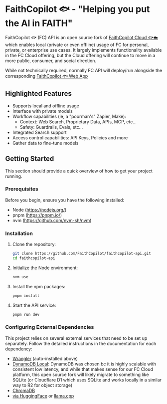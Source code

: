 # FaithCopilot 🐟 - "Helping you put the AI in FAITH"

FaithCopilot 🐟 (FC) API is an open source fork of [FaithCopilot Cloud 🐟☁️ ](https://faithcopilot.com) which enables local (private or even offline) usage of FC for personal, private, or enterprise use cases. It largely implements functionality available in the FC Cloud offering, but the Cloud offering will continue to move in a more public, consumer, and social direction.

While not technically required, normally FC API will deploy/run alongside the corresponding [FaithCopilot 🐟 Web App](https://github.com/FaithCopilot/faithcopilot-app)


## Highlighted Features

* Supports local and offline usage
* Interface with private models
* Workflow capabilities (ie, a "poorman's" Zapier, Make):
  - Context: Web Search, Proprietary Data, APIs, MCP, etc...
  - Safety: Guardrails, Evals, etc...
* Integrated Search support
* Access control capabilities: API Keys, Policies and more 
* Gather data to fine-tune models


## Getting Started

This section should provide a quick overview of how to get your project running.


### Prerequisites

Before you begin, ensure you have the following installed:

* Node (https://nodejs.org/)
* pnpm (https://pnpm.io/)
* nvm (https://github.com/nvm-sh/nvm)


### Installation

1.  Clone the repository:
    ```bash
    git clone https://github.com/FaithCopilot/faithcopilot-api.git
    cd faithcopilot-api
    ```
2.  Initialize the Node environment: 
    ```bash
    nvm use
    ```
3.  Install the npm packages:
    ```bash
    pnpm install
    ```
4.  Start the API service:
    ```bash
    pnpm run dev
    ```


### Configuring External Dependencies

This project relies on several external services that need to be set up separately. Follow the detailed instructions in the documentation for each dependency:

* [Wrangler](https://developers.cloudflare.com/workers/wrangler/install-and-update/) (auto-installed above)
* [DynamoDB Local](docs/dynamodb-local.md): DynamoDB was chosen bc it is highly scalable with consistent low latency, and while that makes sense for our FC Cloud platform, this open source fork will likely migrate to something like SQLite (or Cloudflare D1 which uses SQLite and works locally in a similar way to R2 for object storage)
* [ChromaDB](docs/chromadb.md)
* [via HuggingFace](docs/via-huggingface.md) or [llama.cpp](docs/llama-cpp.md)
